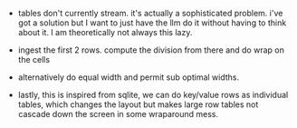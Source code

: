 
 * tables don't currently stream. it's actually a sophisticated problem. i've got a solution but I want to just have the llm do it without having to think about it. I am theoretically not always this lazy.

* ingest the first 2 rows. compute the division from there and do wrap on the cells

* alternatively do equal width and permit sub optimal widths.

* lastly, this is inspired from sqlite, we can do key/value rows as individual tables, which changes the layout but makes large row tables not cascade down the screen in some wraparound mess.
